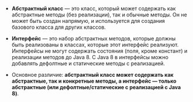 - **Абстрактный класс** — это класс, который может содержать как абстрактные методы (без реализации), так и обычные методы. Он не может быть создан напрямую, и используется для создания базового класса для других классов.

- **Интерфейс** — это набор абстрактных методов, которые должны быть реализованы в классах, которые этот интерфейс реализуют. Интерфейсы не могут содержать состояния (поля, кроме констант) и реализации методов до Java 8. С Java 8 в интерфейсы можно добавлять дефолтные и статические методы с реализацией.

- Основное различие: **абстрактный класс может содержать как абстрактные, так и конкретные методы, а интерфейс — только абстрактные (или дефолтные/статические с реализацией с Java 8)**.

